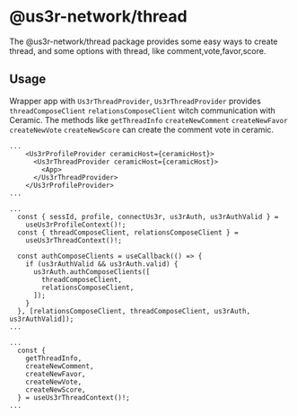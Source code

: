 # @us3r-network/thread

The @us3r-network/thread package provides some easy ways to create thread, and some options with thread, like comment,vote,favor,score.

## Usage

Wrapper app with `Us3rThreadProvider`, `Us3rThreadProvider` provides `threadComposeClient` `relationsComposeClient` witch communication with Ceramic. The methods like `getThreadInfo` `createNewComment` `createNewFavor` `createNewVote` `createNewScore` can create the comment vote in ceramic.

```tsx
...
    <Us3rProfileProvider ceramicHost={ceramicHost}>
      <Us3rThreadProvider ceramicHost={ceramicHost}>
        <App>
      </Us3rThreadProvider>
    </Us3rProfileProvider>
...
```

```tsx
...
  const { sessId, profile, connectUs3r, us3rAuth, us3rAuthValid } =
    useUs3rProfileContext()!;
  const { threadComposeClient, relationsComposeClient } =
    useUs3rThreadContext()!;

  const authComposeClients = useCallback(() => {
    if (us3rAuthValid && us3rAuth.valid) {
      us3rAuth.authComposeClients([
        threadComposeClient,
        relationsComposeClient,
      ]);
    }
  }, [relationsComposeClient, threadComposeClient, us3rAuth, us3rAuthValid]);
...
```

```tsx
...
  const {
    getThreadInfo,
    createNewComment,
    createNewFavor,
    createNewVote,
    createNewScore,
  } = useUs3rThreadContext()!;
...
```
